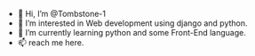 - 👋 Hi, I’m @Tombstone-1
- 👀 I’m interested in Web development using django and python.
- 🌱 I’m currently learning python and some Front-End language.
- 📫 reach me here.

<!---
- 💞️ I’m looking to collaborate on ...
- 📫 How to reach me ...
Tombstone-1/Tombstone-1 is a ✨ special ✨ repository because its `README.md` (this file) appears on your GitHub profile.
You can click the Preview link to take a look at your changes.
--->
